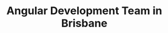 ---
title: Angular Development Team in Brisbane
permalink: /landings/angular-developer-brisbane
technology: Angular
location: Brisbane
---